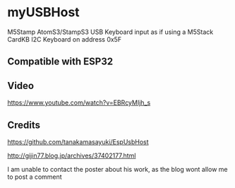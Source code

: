 # myUSBHost
M5Stamp AtomS3/StampS3 USB Keyboard input as if using a M5Stack CardKB I2C Keyboard on address 0x5F

## Compatible with ESP32

## Video

https://www.youtube.com/watch?v=EBRcyMIjh_s

## Credits

https://github.com/tanakamasayuki/EspUsbHost

http://gijin77.blog.jp/archives/37402177.html

I am unable to contact the poster about his work, as the blog wont allow me to post a comment


